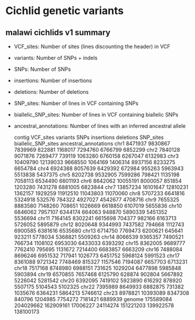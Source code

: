 Cichlid genetic variants
========================

## malawi cichlids v1 summary

* VCF_sites: Number of sites (lines discounting the header) in VCF<br/>
* variants: Number of SNPs + indels<br/>
* SNPs: Number of SNPs<br/>
* insertions: Number of insertions<br/>
* deletions: Number of deletions<br/>
* SNP_sites: Number of lines in VCF containing SNPs<br/>
* biallelic_SNP_sites: Number of lines in VCF containing biallelic SNPs<br/>
* ancestral_annotations: Number of lines with an inferred ancestral allele<br/>

	contig  VCF_sites  variants   SNPs       insertions  deletions  SNP_sites  biallelic_SNP_sites  ancestral_annotations
	chr1    8471937    9830867    7839969    822881      1168017    7294760    6766799              6852299
	chr2    7840128    9071876    7269477    739119      1063280    6760158    6267047              6132983
	chr3    10409790   12139033   9668550    1064169     1406314    8937156    8233275              6654784
	chr4    6924388    8057639    6429392    672984      955263     5963943    5513838              5437375
	chr5    8202738    9532905    7599286    798421      1135198    7058113    6534490              6601193
	chr6    8642062    10055191   8000057    851854      1203280    7431278    6881005              6823844
	chr7    13857234   16101647   12810231   1362157     1929259    11912510   11043803             11070060
	chr8    5707233    6641816    5324918    532576      784322     4927027    4542677              4708716
	chr9    7655325    8883580    7148260    708651      1026669    6618850    6107019              5655836
	chr10   6846062    7957107    6344174    664063      948870     5890339    5451352              5536694
	chr11   7164145    8302241    6615698    704377      982166     6163713    5726052              5895879
	chr12   8020648    9344993    7437582    794668      1112743    6900585    6381616              6535680
	chr13   6714750    7769473    6200621    645641      923211     5778034    5368821              5509263
	chr14   8066539    9365357    7490521    766734      1108102    6953030    6433033              6393292
	chr15   8362005    9689777    7762410    795695      1131672    7214400    6683857              6663209
	chr16   7488084    8696246    6951532    717941      1026773    6451752    5968124              5991523
	chr17   8361088    9721342    7748469    815327      1157546    7194087    6657703              6713231
	chr18   7517168    8748980    6988151    731625      1029204    6477898    5985848              5903894
	chr19   6570855    7657468    6125790    628874      902804     5667892    5226042              5281542
	chr20   6392095    7419102    5923890    616292      878920     5507175    5104543              5102325
	chr22   7395989    8649933    6882875    731382      1035676    6364231    5864213              5746612
	chr23   8978821    10393089   8347308    840796      1204985    7754272    7181421              6889939
	genome  175589084  204029662  162909161  17006227    24114274   151221203  139922578            138100173
